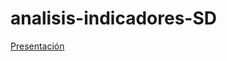 # analisis-indicadores-SD

[Presentación](https://anaisherrera.github.io/analisis-indicadores-SD/Presentacion.html)
